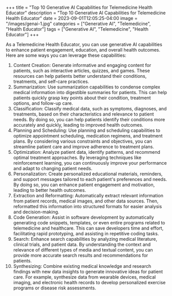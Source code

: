 +++
title = "Top 10 Generative AI Capabilities for Telemedicine Health Educator"
description = "Top 10 Generative AI Capabilities for Telemedicine Health Educator"
date = 2023-09-01T12:05:25-04:00
image = "/images/genai-1.jpg"
categories = ["Generative AI", "Telemedicine", "Health Educator"]
tags = ["Generative AI", "Telemedicine", "Health Educator"]
+++

As a Telemedicine Health Educator, you can use generative AI capabilities to enhance patient engagement, education, and overall health outcomes. Here are some ways you can leverage these capabilities:

1. Content Creation: Generate informative and engaging content for patients, such as interactive articles, quizzes, and games. These resources can help patients better understand their conditions, treatments, and self-care practices.
2. Summarization: Use summarization capabilities to condense complex medical information into digestible summaries for patients. This can help patients quickly grasp key points about their condition, treatment options, and follow-up care.
3. Classification: Classify medical data, such as symptoms, diagnoses, and treatments, based on their characteristics and relevance to patient needs. By doing so, you can help patients identify their conditions more accurately and quickly, leading to improved health outcomes.
4. Planning and Scheduling: Use planning and scheduling capabilities to optimize appointment scheduling, medication regimens, and treatment plans. By considering various constraints and objectives, you can streamline patient care and improve adherence to treatment plans.
5. Optimization: Analyze patient data, identify patterns, and recommend optimal treatment approaches. By leveraging techniques like reinforcement learning, you can continuously improve your performance and adapt to changing patient needs.
6. Personalization: Create personalized educational materials, reminders, and support messages tailored to each patient's preferences and needs. By doing so, you can enhance patient engagement and motivation, leading to better health outcomes.
7. Extraction and Reformatting: Automatically extract relevant information from patient records, medical images, and other data sources. Then, reformatted this information into structured formats for easier analysis and decision-making.
8. Code Generation: Assist in software development by automatically generating code snippets, templates, or even entire programs related to telemedicine and healthcare. This can save developers time and effort, facilitating rapid prototyping, and assisting in repetitive coding tasks.
9. Search: Enhance search capabilities by analyzing medical literature, clinical trials, and patient data. By understanding the context and relevance of different types of media and textual content, you can provide more accurate search results and recommendations for patients.
10. Synthesizing: Combine existing medical knowledge and research findings with new data insights to generate innovative ideas for patient care. For example, synthesize data from wearable devices, medical imaging, and electronic health records to develop personalized exercise programs or disease risk assessments.